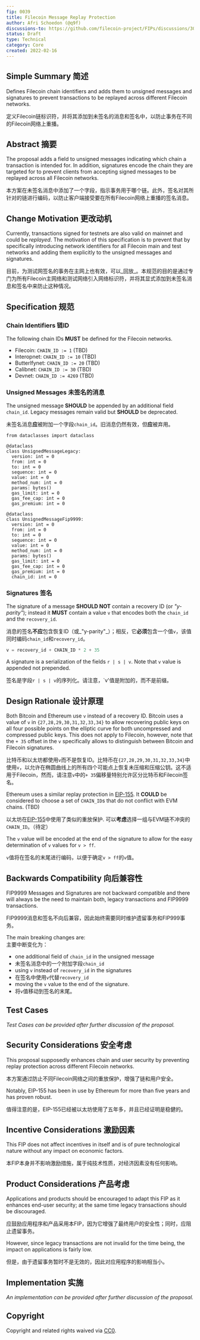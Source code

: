 ```yaml
---
fip: 0039
title: Filecoin Message Replay Protection
author: Afri Schoedon (@q9f)
discussions-to: https://github.com/filecoin-project/FIPs/discussions/301
status: Draft
type: Technical
category: Core
created: 2022-02-16
---
```


## Simple Summary 简述
Defines Filecoin chain identifiers and adds them to unsigned messages and signatures to prevent transactions to be replayed across different Filecoin networks.

定义Filecoin链标识符，并将其添加到未签名的消息和签名中，以防止事务在不同的Filecoin网络上重播。

## Abstract 摘要
The proposal adds a field to unsigned messages indicating which chain a transaction is intended for. In addition, signatures encode the chain they are targeted for to prevent clients from accepting signed messages to be replayed across all Filecoin networks.

本方案在未签名消息中添加了一个字段，指示事务用于哪个链。此外，签名对其所针对的链进行编码，以防止客户端接受要在所有Filecoin网络上重播的签名消息。

## Change Motivation 更改动机
Currently, transactions signed for testnets are also valid on mainnet and could be _replayed_. The motivation of this specification is to prevent that by specifically introducing network identifiers for all Filecoin main and test networks and adding them explicitly to the unsigned messages and signatures.

目前，为测试网签名的事务在主网上也有效，可以_回放_。本规范的目的是通过专门为所有Filecoin主网络和测试网络引入网络标识符，并将其显式添加到未签名消息和签名中来防止这种情况。

## Specification 规范
### Chain Identifiers 链ID
The following chain IDs **MUST** be defined for the Filecoin networks.
- Filecoin: `CHAIN_ID := 1` (TBD)
- Interopnet: `CHAIN_ID := 10` (TBD)
- Butterlfynet: `CHAIN_ID := 20` (TBD)
- Calibnet: `CHAIN_ID := 30` (TBD)
- Devnet: `CHAIN_ID := 4269` (TBD)

### Unsigned Messages 未签名的消息
The unsigned message **SHOULD** be appended by an additional field `chain_id`. Legacy messages remain valid but **SHOULD** be deprecated.

未签名消息**应**被附加一个字段`chain_id`。旧消息仍然有效，但**应**被弃用。

```pyhton
from dataclasses import dataclass

@dataclass
class UnsignedMessageLegacy:
  version: int = 0
  from: int = 0
  to: int = 0
  sequence: int = 0
  value: int = 0
  method_num: int = 0
  params: bytes()
  gas_limit: int = 0
  gas_fee_cap: int = 0
  gas_premium: int = 0

@dataclass
class UnsignedMessageFip9999:
  version: int = 0
  from: int = 0
  to: int = 0
  sequence: int = 0
  value: int = 0
  method_num: int = 0
  params: bytes()
  gas_limit: int = 0
  gas_fee_cap: int = 0
  gas_premium: int = 0
  chain_id: int = 0
```

### Signatures 签名
The signature of a message **SHOULD NOT** contain a recovery ID (or _"y-parity"_); instead it **MUST** contain a value `v` that encodes both the `chain_id` and the `recovery_id`.

消息的签名**不应**包含恢复ID（或_"y-parity"_）；相反，它**必须**包含一个值`v`，该值同时编码`chain_id`和`recovery_id`。

```python
v = recovery_id + CHAIN_ID * 2 + 35
```

A signature is a serialization of the fields `r | s | v`. Note that `v` value is appended not prepended.

签名是字段`r | s | v`的序列化。请注意，`v'值是附加的，而不是前缀。

## Design Rationale 设计原理
Both Bitcoin and Ethereum use `v` instead of a recovery ID. Bitcoin uses a value of `v` in `{27,28,29,30,31,32,33,34}` to allow recovering public keys on all four possible points on the elliptic curve for both uncompressed and compressed public keys. This does not apply to Filecoin, however, note that the `+ 35` offset in the `v` specifically allows to distinguish between Bitcoin and Filecoin signatures.

比特币和以太坊都使用`v`而不是恢复ID。比特币在`{27,28,29,30,31,32,33,34}`中使用`v`，以允许在椭圆曲线上的所有四个可能点上恢复未压缩和压缩公钥。这不适用于Filecoin，然而，请注意`v`中的`+ 35`偏移量特别允许区分比特币和Filecoin签名。

Ethereum uses a similar replay protection in [EIP-155](https://eips.ethereum.org/EIPS/eip-155). It **COULD** be considered to choose a set of `CHAIN_ID`s that do not conflict with EVM chains. (TBD)

以太坊在[EIP-155](https://eips.ethereum.org/EIPS/eip-155)中使用了类似的重放保护. 可以**考虑**选择一组与EVM链不冲突的`CHAIN_ID`。（待定）

The `v` value will be encoded at the end of the signature to allow for the easy determination of `v` values for `v > ff`.

`v`值将在签名的末尾进行编码，以便于确定`v > ff`的`v`值。

## Backwards Compatibility 向后兼容性
FIP9999 Messages and Signatures are not backward compatible and there will always be the need to maintain both, legacy transactions and FIP9999 transactions.

FIP9999消息和签名不向后兼容，因此始终需要同时维护遗留事务和FIP999事务。

The main breaking changes are:  
主要中断变化为：
* one additional field of `chain_id` in the unsigned message
* 未签名消息中的一个附加字段`chain_id`
* using `v` instead of `recovery_id` in the signatures
* 在签名中使用`v`代替`recovery_id`
* moving the `v` value to the end of the signature.
* 将`v`值移动到签名的末尾。

## Test Cases
_Test Cases can be provided after further discussion of the proposal._

## Security Considerations 安全考虑
This proposal supposedly enhances chain and user security by preventing replay protection across different Filecoin networks.

本方案通过防止不同Filecoin网络之间的重放保护，增强了链和用户安全。

Notably, EIP-155 has been in use by Ethereum for more than five years and has proven robust.

值得注意的是，EIP-155已经被以太坊使用了五年多，并且已经证明是稳健的。

## Incentive Considerations 激励因素
This FIP does not affect incentives in itself and is of pure technological nature without any impact on economic factors.

本FIP本身并不影响激励措施，属于纯技术性质，对经济因素没有任何影响。

## Product Considerations 产品考虑
Applications and products should be encouraged to adapt this FIP as it enhances end-user security; at the same time legacy transactions should be discouraged.

应鼓励应用程序和产品采用本FIP，因为它增强了最终用户的安全性；同时，应阻止遗留事务。

However, since legacy transactions are not invalid for the time being, the impact on applications is fairly low.

但是，由于遗留事务暂时不是无效的，因此对应用程序的影响相当小。

## Implementation 实施
_An implementation can be provided after further discussion of the proposal._

## Copyright
Copyright and related rights waived via [CC0](https://creativecommons.org/publicdomain/zero/1.0/).
